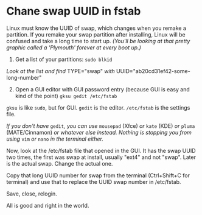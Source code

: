 # Chane swap UUID in fstab

Linux must know the UUID of swap, which changes when you remake a partition. If you remake your swap partition after installing, Linux will be confused and take a long time to start up.
*(You'll be looking at that pretty graphic called a 'Plymouth' forever at every boot up.)*

1. Get a list of your partitions:
`sudo blkid`

*Look at the list and find* TYPE="swap" *with* UUID="ab20cd31ef42-some-long-number"

2. Open a GUI editor with GUI password entry (because GUI is easy and kind of the point)
`gksu gedit /etc/fstab`

`gksu` is like `sudo`, but for GUI. `gedit` is the editor. `/etc/fstab` is the settings file.

*If you don't have* `gedit`*, you can use* `mousepad` (Xfce) *or* `kate` (KDE) *or* `pluma` (MATE/Cinnamon) *or whatever else instead. Nothing is stopping you from using* `vim` *or* `nano` *in the terminal either.*

Now, look at the /etc/fstab file that opened in the GUI. It has the swap UUID two times, the first was swap at install, usually "ext4" and not "swap". Later is the actual swap. Change the actual one.

Copy that long UUID number for swap from the terminal (Ctrl+Shift+C for terminal) and use that to replace the UUID swap number in /etc/fstab.

Save, close, relogin.

All is good and right in the world.

